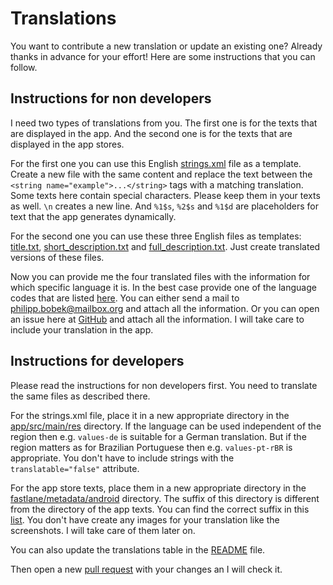# Translations

You want to contribute a new translation or update an existing one?
Already thanks in advance for your effort!
Here are some instructions that you can follow.

## Instructions for non developers

I need two types of translations from you.
The first one is for the texts that are displayed in the app.
And the second one is for the texts that are displayed in the app stores.

For the first one you can use this English [strings.xml](../app/src/main/res/values/strings.xml) file as a template.
Create a new file with the same content and replace the text between the `<string name="example">...</string>` tags with
a matching translation.
Some texts here contain special characters.
Please keep them in your texts as well.
`\n` creates a new line.
And `%1$s`, `%2$s` and `%1$d` are placeholders for text that the app generates dynamically.

For the second one you can use these three English files as templates:
[title.txt](../fastlane/metadata/android/en-US/title.txt),
[short_description.txt](../fastlane/metadata/android/en-US/short_description.txt) and
[full_description.txt](../fastlane/metadata/android/en-US/full_description.txt).
Just create translated versions of these files.

Now you can provide me the four translated files with the information for which specific language it is.
In the best case provide one of the language codes that are listed
[here](https://android.googlesource.com/platform/frameworks/base/+/android-10.0.0_r1/core/res/res/values/locale_config.xml).
You can either send a mail to <philipp.bobek@mailbox.org> and attach all the information.
Or you can open an issue here at [GitHub](https://github.com/Kr0oked/Compass/issues) and attach all the information.
I will take care to include your translation in the app.

## Instructions for developers

Please read the instructions for non developers first.
You need to translate the same files as described there.

For the strings.xml file, place it in a new appropriate directory in the [app/src/main/res](../app/src/main/res)
directory.
If the language can be used independent of the region then e.g. `values-de` is suitable for a German translation.
But if the region matters as for Brazilian Portuguese then e.g. `values-pt-rBR` is appropriate.
You don't have to include strings with the `translatable="false"` attribute.

For the app store texts, place them in a new appropriate directory in
the [fastlane/metadata/android](../fastlane/metadata/android) directory.
The suffix of this directory is different from the directory of the app texts.
You can find the correct suffix in
this [list](https://support.google.com/googleplay/android-developer/answer/9844778?hl=en#zippy=%2Cview-list-of-available-languages).
You don't have create any images for your translation like the screenshots.
I will take care of them later on.

You can also update the translations table in the [README](../README.md) file.

Then open a new [pull request](https://github.com/Kr0oked/Compass/pulls) with your changes an I will check it.
